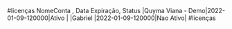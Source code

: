 #licenças
    NomeConta       , Data Expiração,   Status
 |Quyma Viana - Demo|2022-01-09-120000|Ativo    |
 |Gabriel           |2022-01-09-120000|Nao Ativo|
#licenças
